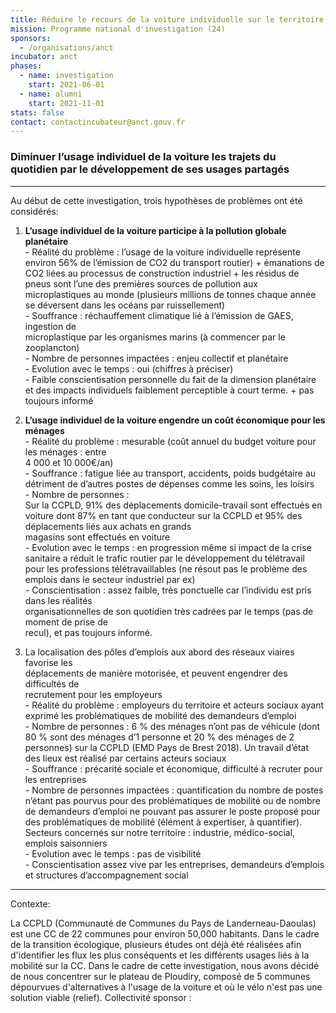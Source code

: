 ```yaml
---
title: Réduire le recours de la voiture individuelle sur le territoire
mission: Programme national d'investigation (24)
sponsors:
  - /organisations/anct
incubator: anct
phases:
  - name: investigation
    start: 2021-06-01
  - name: alumni
    start: 2021-11-01
stats: false
contact: contactincubateur@anct.gouv.fr
---
```

### Diminuer l’usage individuel de la voiture les trajets du quotidien par le développement de ses usages partagés

* * *

Au début de cette investigation, trois hypothèses de problèmes ont été considérés:

1.  **L’usage individuel de la voiture participe à la pollution globale planétaire**  
    \- Réalité du problème : l’usage de la voiture individuelle représente environ 56% de l’émission de CO2 du transport routier) + émanations de CO2 liées au processus de construction industriel + les résidus de pneus sont l’une des premières sources de pollution aux microplastiques au monde (plusieurs millions de tonnes chaque année se déversent dans les océans par ruissellement)  
    \- Souffrance : réchauffement climatique lié à l’émission de GAES, ingestion de  
    microplastique par les organismes marins (à commencer par le zooplancton)  
    \- Nombre de personnes impactées : enjeu collectif et planétaire  
    \- Evolution avec le temps : oui (chiffres à préciser)  
    \- Faible conscientisation personnelle du fait de la dimension planétaire et des impacts individuels faiblement perceptible à court terme. + pas toujours informé
2.  **L’usage individuel de la voiture engendre un coût économique pour les ménages**  
    \- Réalité du problème : mesurable (coût annuel du budget voiture pour les ménages : entre  
    4 000 et 10 000€/an)  
    \- Souffrance : fatigue liée au transport, accidents, poids budgétaire au détriment de d’autres postes de dépenses comme les soins, les loisirs  
    \- Nombre de personnes :  
    Sur la CCPLD, 91% des déplacements domicile-travail sont effectués en voiture dont 87% en tant que conducteur sur la CCPLD et 95% des déplacements liés aux achats en grands  
    magasins sont effectués en voiture  
    \- Evolution avec le temps : en progression même si impact de la crise sanitaire a réduit le trafic routier par le développement du télétravail pour les professions télétravaillables (ne résout pas le problème des emplois dans le secteur industriel par ex)  
    \- Conscientisation : assez faible, très ponctuelle car l’individu est pris dans les réalités  
    organisationnelles de son quotidien très cadrées par le temps (pas de moment de prise de  
    recul), et pas toujours informé.
    
3.  La localisation des pôles d’emplois aux abord des réseaux viaires favorise les  
    déplacements de manière motorisée, et peuvent engendrer des difficultés de  
    recrutement pour les employeurs  
    \- Réalité du problème : employeurs du territoire et acteurs sociaux ayant exprimé les problématiques de mobilité des demandeurs d’emploi  
    \- Nombre de personnes : 6 % des ménages n’ont pas de véhicule (dont 80 % sont des ménages d’1 personne et 20 % des ménages de 2 personnes) sur la CCPLD (EMD Pays de Brest 2018). Un travail d’état des lieux est réalisé par certains acteurs sociaux  
    \- Souffrance : précarité sociale et économique, difficulté à recruter pour les entreprises  
    \- Nombre de personnes impactées : quantification du nombre de postes n’étant pas pourvus pour des problématiques de mobilité ou de nombre de demandeurs d’emploi ne pouvant pas assurer le poste proposé pour des problématiques de mobilité (élément à expertiser, à quantifier). Secteurs concernés sur notre territoire : industrie, médico-social, emplois saisonniers  
    \- Evolution avec le temps : pas de visibilité  
    \- Conscientisation assez vive par les entreprises, demandeurs d’emplois et structures d’accompagnement social

* * *

Contexte:

La CCPLD (Communauté de Communes du Pays de Landerneau-Daoulas) est une CC de 22 communes pour environ 50,000 habitants. Dans le cadre de la transition écologique, plusieurs études ont déjà été réalisées afin d'identifier les flux les plus conséquents et les différents usages liés à la mobilité sur la CC. Dans le cadre de cette investigation, nous avons décidé de nous concentrer sur le plateau de Ploudiry, composé de 5 communes dépourvues d'alternatives à l'usage de la voiture et où le vélo n'est pas une solution viable (relief).
Collectivité sponsor : 
